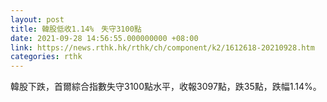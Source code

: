 ```yaml
---
layout: post
title: 韓股低收1.14%　失守3100點
date: 2021-09-28 14:56:55.000000000 +08:00
link: https://news.rthk.hk/rthk/ch/component/k2/1612618-20210928.htm
categories: rthk
---
```


韓股下跌，首爾綜合指數失守3100點水平，收報3097點，跌35點，跌幅1.14%。
